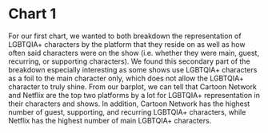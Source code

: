 # Chart 1

For our first chart, we wanted to both breakdown the representation of LGBTQIA+ characters by the platform that they reside on as well as how often said characters were on the show (i.e. whether they were main, guest, recurring, or supporting characters). We found this secondary part of the breakdown especially interesting as some shows use LGBTQIA+ characters as a foil to the main character only, which does not allow the LGBTQIA+ character to truly shine. From our barplot, we can tell that Cartoon Network and Netflix are the top two platforms by a lot for LGBTQIA+ representation in their characters and shows. In addition, Cartoon Network has the highest number of guest, supporting, and recurring LGBTQIA+ characters, while Netflix has the highest number of main LGBTQIA+ characters.